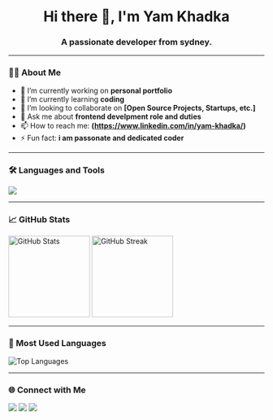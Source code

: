 <h1 align="center">Hi there 👋, I'm Yam Khadka</h1>
<h3 align="center">A passionate developer from sydney.</h3>

---

### 👨‍💻 About Me

- 🔭 I’m currently working on **personal portfolio**
- 🌱 I’m currently learning **coding**
- 👯 I’m looking to collaborate on **[Open Source Projects, Startups, etc.]**
- 💬 Ask me about **frontend develpment role and duties**
- 📫 How to reach me: **(https://www.linkedin.com/in/yam-khadka/)**
- ⚡ Fun fact: **i am passonate and dedicated coder**

---

### 🛠️ Languages and Tools

<p align="left">
  <img src="https://skillicons.dev/icons?i=js,ts,react,nodejs,python,java,html,css,tailwind,bootstrap,mysql,mongodb,git,github,vscode,figma" />
</p>

---

### 📈 GitHub Stats

<p align="left">
  <img src="https://github-readme-stats.vercel.app/api?username=yourusername&show_icons=true&theme=default" alt="GitHub Stats" height="160"/>
  <img src="https://github-readme-streak-stats.herokuapp.com/?user=yourusername&theme=default" alt="GitHub Streak" height="160"/>
</p>

---

### 🧠 Most Used Languages

<p align="left">
  <img src="https://github-readme-stats.vercel.app/api/top-langs/?username=yourusername&layout=compact&theme=default" alt="Top Languages" />
</p>

---

### 🌐 Connect with Me

<p align="left">
  <a href="https://linkedin.com/in/yourusername" target="_blank"><img src="https://img.shields.io/badge/LinkedIn-blue?logo=linkedin&style=for-the-badge" /></a>
  <a href="mailto:youremail@example.com"><img src="https://img.shields.io/badge/Gmail-red?logo=gmail&style=for-the-badge" /></a>
  <a href="https://yourportfolio.com"><img src="https://img.shields.io/badge/Portfolio-black?style=for-the-badge" /></a>
</p>
